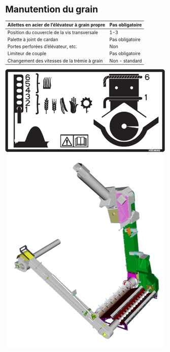 # Manutention du grain

| Ailettes en acier de l’élévateur à grain propre | Pas obligatoire |   
|---|---|
|Position du couvercle de la vis transversale |1-3 |   
| Palette à joint de cardan | Pas obligatoire  |   
| Portes perforées d’élévateur, etc.| Non  |   
| Limiteur de couple | Pas obligatoire  |
|  Changement des vitesses de la trémie à grain      | Non - standard

![../images/Capture%20d%E2%80%99%C3%A9cran%202025-04-20%20%C3%A0%2013.47.28.png](../images/Capture%20d%E2%80%99%C3%A9cran%202025-04-20%20%C3%A0%2013.47.28.png)
![../images/Capture%20d%E2%80%99%C3%A9cran%202025-04-20%20%C3%A0%2013.47.57.png](../images/Capture%20d%E2%80%99%C3%A9cran%202025-04-20%20%C3%A0%2013.47.57.png)